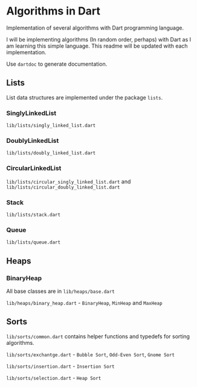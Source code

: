 # Algorithms in Dart

Implementation of several algorithms with Dart programming language.

I will be implementing algorithms (In random order, perhaps) with Dart as I am learning this simple language. This readme will be updated with each implementation.

Use `dartdoc` to generate documentation.

## Lists

List data structures are implemented under the package `lists`.

### SinglyLinkedList

`lib/lists/singly_linked_list.dart`

### DoublyLinkedList

`lib/lists/doubly_linked_list.dart`

### CircularLinkedList

`lib/lists/circular_singly_linked_list.dart` and `lib/lists/circular_doubly_linked_list.dart`

### Stack

`lib/lists/stack.dart`

### Queue

`lib/lists/queue.dart`

## Heaps

### BinaryHeap

All base classes are in `lib/heaps/base.dart`

`lib/heaps/binary_heap.dart` - `BinaryHeap`, `MinHeap` and `MaxHeap`

## Sorts

`lib/sorts/common.dart` contains helper functions and typedefs for sorting algorithms.

`lib/sorts/exchantge.dart` - `Bubble Sort`, `Odd-Even Sort`, `Gnome Sort`

`lib/sorts/insertion.dart` - `Insertion Sort`

`lib/sorts/selection.dart` - `Heap Sort`
